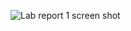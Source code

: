 ![Lab report 1 screen shot](https://user-images.githubusercontent.com/103162560/162274621-c6e78ca9-16a9-4e70-9657-254dd0df078d.png)